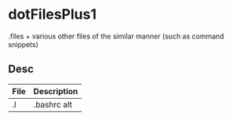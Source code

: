 # dotFilesPlus1
.files + various other files of the similar manner (such as command snippets)

## Desc
File | Description
-- | --
.l | .bashrc alt
